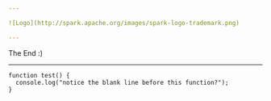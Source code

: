 ```yaml
---

![Logo](http://spark.apache.org/images/spark-logo-trademark.png)

---
```


The End :)

---


```
function test() {
  console.log("notice the blank line before this function?");
}
```
